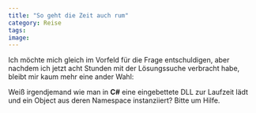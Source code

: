 ```yaml
---
title: "So geht die Zeit auch rum"
category: Reise
tags: 
image: 
---
```


Ich möchte mich gleich im Vorfeld für die Frage entschuldigen, aber nachdem ich jetzt acht Stunden mit der Lösungssuche verbracht habe, bleibt mir kaum mehr eine ander Wahl:  

  

Weiß irgendjemand wie man in **C#** eine eingebettete DLL zur Laufzeit lädt und ein Object aus deren Namespace instanziiert? Bitte um Hilfe.